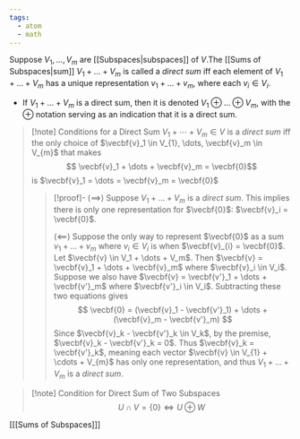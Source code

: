 ```yaml
---
tags:
  - atom
  - math
---
```

Suppose $V_1, \dots, V_m$ are [[Subspaces|subspaces]] of $V$.The [[Sums of Subspaces|sum]] $V_1 + \dots + V_m$ is called a *direct sum* iff each element of $V_1 + \dots + V_m$ has a unique representation $v_1 + \dots + v_m$, where each $v_i \in V_i$.
- If $V_1 + \dots + V_m$ is a direct sum, then it is denoted $V_1 \oplus \dots \oplus V_m$, with the $\oplus$ notation serving as an indication that it is a direct sum.

> [!note] Conditions for a Direct Sum
> $V_1 + \cdots + V_m \in V$ is a *direct sum* iff the only choice of $\vecbf{v}_1 \in V_{1}, \dots, \vecbf{v}_m \in V_{m}$ that makes
> $$ \vecbf{v}_1 + \dots + \vecbf{v}_m = \vecbf{0}$$
> is $\vecbf{v}_1 = \dots = \vecbf{v}_m = \vecbf{0}$
> > [!proof]-
> > ($\implies$)
> > Suppose $V_1 + \dots + V_m$ is a *direct sum*. This implies there is only one representation for $\vecbf{0}$: $\vecbf{v}_i = \vecbf{0}$.
> > 
> > ($\impliedby$)
> > Suppose the only way to represent $\vecbf{0}$ as a sum $v_1 + \dots + v_m$ where $v_{i} \in V_{i}$ is when $\vecbf{v}_{i} = \vecbf{0}$. 
> > Let $\vecbf{v} \in V_1 + \dots + V_m$. Then $\vecbf{v} = \vecbf{v}_1 + \dots + \vecbf{v}_m$ where $\vecbf{v}_i \in V_i$. Suppose we also have $\vecbf{v} = \vecbf{v'}_1 + \dots + \vecbf{v'}_m$ where $\vecbf{v'}_i \in V_i$. Subtracting these two equations gives
> > $$ \vecbf{0} = (\vecbf{v}_1 - \vecbf{v'}_1) + \dots + (\vecbf{v}_m - \vecbf{v'}_m) $$
> > Since $\vecbf{v}_k - \vecbf{v'}_k \in V_k$, by the premise, $\vecbf{v}_k - \vecbf{v'}_k = 0$. Thus $\vecbf{v}_k = \vecbf{v'}_k$, meaning each vector $\vecbf{v} \in V_{1} + \cdots + V_{m}$ has only one representation, and thus $V_{1} + \dots + V_{m}$ is a *direct sum*.

> [!note] Condition for Direct Sum of Two Subspaces
> $$ U \cap V = \{0\} \iff U \oplus W $$

\[[[Sums of Subspaces]]\]